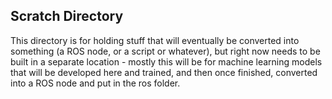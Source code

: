 ## Scratch Directory

This directory is for holding stuff that will eventually be converted into something (a ROS node, or a script or whatever), but right now needs to be built in a separate location - mostly
this will be for machine learning models that will be developed here and trained, and then once finished, converted into a ROS node and put in the ros folder.

